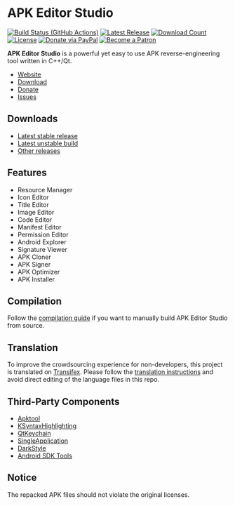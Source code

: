 # APK Editor Studio

[![Build Status (GitHub Actions)](https://img.shields.io/github/actions/workflow/status/kefir500/apk-editor-studio/build.yml?branch=1.8.0)](https://github.com/kefir500/apk-editor-studio/actions/workflows/build.yml)
[![Latest Release](https://img.shields.io/github/release/kefir500/apk-editor-studio.svg?maxAge=86400)](https://github.com/kefir500/apk-editor-studio/releases/latest)
[![Download Count](https://img.shields.io/github/downloads/kefir500/apk-editor-studio/total?color=blue)](https://github.com/kefir500/apk-editor-studio/releases)
[![License](https://img.shields.io/github/license/kefir500/apk-editor-studio?color=blue)](https://raw.githubusercontent.com/kefir500/apk-editor-studio/master/LICENSE)
[![Donate via PayPal](https://img.shields.io/badge/donate-PayPal-orange.svg?logo=paypal)](https://paypal.me/kefir500)
[![Become a Patron](https://img.shields.io/badge/donate-Patreon-orange.svg?logo=patreon)](https://www.patreon.com/kefir500)

**APK Editor Studio** is a powerful yet easy to use APK reverse-engineering tool written in C++/Qt.

- [Website](https://qwertycube.com/apk-editor-studio/)
- [Download](https://qwertycube.com/apk-editor-studio/download/)
- [Donate](https://qwertycube.com/donate/)
- [Issues](https://github.com/kefir500/apk-editor-studio/issues)

## Downloads

- [Latest stable release](https://qwertycube.com/apk-editor-studio/download/)
- [Latest unstable build](https://github.com/kefir500/apk-editor-studio/releases/tag/development)
- [Other releases](https://github.com/kefir500/apk-editor-studio/releases)

## Features

- Resource Manager
- Icon Editor
- Title Editor
- Image Editor
- Code Editor
- Manifest Editor
- Permission Editor
- Android Explorer
- Signature Viewer
- APK Cloner
- APK Signer
- APK Optimizer
- APK Installer

## Compilation

Follow the [compilation guide](COMPILATION.md) if you want to manually build APK Editor Studio from source.

## Translation

To improve the crowdsourcing experience for non-developers, this project is translated
on [Transifex](https://www.transifex.com/qwertycube/apk-editor-studio/).
Please follow the [translation instructions](https://github.com/kefir500/apk-editor-studio/wiki/Translation-Guide)
and avoid direct editing of the language files in this repo.

## Third-Party Components

- [Apktool](https://github.com/iBotPeaches/Apktool)
- [KSyntaxHighlighting](https://invent.kde.org/frameworks/syntax-highlighting)
- [QtKeychain](https://github.com/frankosterfeld/qtkeychain)
- [SingleApplication](https://github.com/itay-grudev/SingleApplication)
- [DarkStyle](https://github.com/Jorgen-VikingGod/Qt-Frameless-Window-DarkStyle)
- [Android SDK Tools](https://android.googlesource.com)

## Notice

The repacked APK files should not violate the original licenses.
